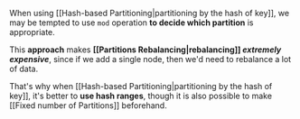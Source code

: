 When using [[Hash-based Partitioning|partitioning by the hash of key]], we may be tempted to use `mod` operation **to decide which partition** is appropriate.

This **approach** makes **[[Partitions Rebalancing|rebalancing]] _extremely expensive_**, since if we add a single node, then we'd need to rebalance a lot of data.

That's why when [[Hash-based Partitioning|partitioning by the hash of key]], it's better to **use hash ranges**, though it is also possible to make [[Fixed number of Partitions]] beforehand.

